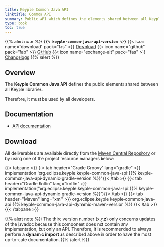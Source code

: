 ```yaml
---
title: Keyple Common Java API
linktitle: Common API
summary: Public API which defines the elements shared between all Keyple libraries.
type: book
toc: true
---
```


{{% alert note %}}
**`{{% keyple-common-java-api-version %}}`**
<span class="component-metadata">{{< icon name="download" pack="fas" >}} [Download](#download)</span>
<span class="component-metadata">{{< icon name="github" pack="fab" >}} [GitHub](https://github.com/eclipse/keyple-common-java-api/)</span>
<span class="component-metadata">{{< icon name="exchange-alt" pack="fas" >}} [Changelogs](https://github.com/eclipse/keyple-common-java-api/releases/)</span>
{{% /alert %}}

## Overview

The **Keyple Common Java API** defines the public elements shared between all Keyple libraries.

Therefore, it must be used by all developers.

## Documentation

* [API documentation](https://eclipse.github.io/keyple-common-java-api)

## Download

All deliverables are available directly from the [Maven Central Repository](https://search.maven.org/search?q=a:keyple-common-java-api) or by using one of the project resource managers below:

{{< tabpane >}}
{{< tab header="Gradle Groovy" lang="gradle" >}}
implementation 'org.eclipse.keyple:keyple-common-java-api:{{% keyple-common-java-api-dynamic-gradle-version %}}'
{{< /tab >}}
{{< tab header="Gradle Kotlin" lang="kotlin" >}}
implementation("org.eclipse.keyple:keyple-common-java-api:{{% keyple-common-java-api-dynamic-gradle-version %}}"){{< /tab >}}
{{< tab header="Maven" lang="xml" >}}
<dependency>
  <groupId>org.eclipse.keyple</groupId>
  <artifactId>keyple-common-java-api</artifactId>
  <version>{{% keyple-common-java-api-dynamic-maven-version %}}</version>
</dependency>
{{< /tab >}}
{{< /tabpane >}}

{{% alert note %}}
The third version number (x.y.**z**) only concerns updates of the javadoc because this component does not contain any implementation, but only an API.
Therefore, it is recommended to always perform a **dynamic import** as described above in order to have the most up-to-date documentation.
{{% /alert %}}